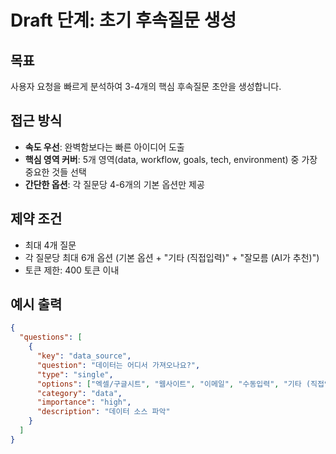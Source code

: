 # Draft 단계: 초기 후속질문 생성

## 목표
사용자 요청을 빠르게 분석하여 3-4개의 핵심 후속질문 초안을 생성합니다.

## 접근 방식
- **속도 우선**: 완벽함보다는 빠른 아이디어 도출
- **핵심 영역 커버**: 5개 영역(data, workflow, goals, tech, environment) 중 가장 중요한 것들 선택
- **간단한 옵션**: 각 질문당 4-6개의 기본 옵션만 제공

## 제약 조건
- 최대 4개 질문
- 각 질문당 최대 6개 옵션 (기본 옵션 + "기타 (직접입력)" + "잘모름 (AI가 추천)")
- 토큰 제한: 400 토큰 이내

## 예시 출력
```json
{
  "questions": [
    {
      "key": "data_source",
      "question": "데이터는 어디서 가져오나요?",
      "type": "single",
      "options": ["엑셀/구글시트", "웹사이트", "이메일", "수동입력", "기타 (직접입력)", "잘모름 (AI가 추천)"],
      "category": "data",
      "importance": "high",
      "description": "데이터 소스 파악"
    }
  ]
}
```
